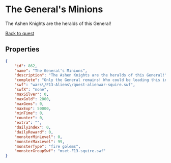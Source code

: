 # The General's Minions

The Ashen Knights are the heralds of this General!

[Back to quest](../quests.md)

## Properties

```json
{
    "id": 862,
    "name": "The General's Minions",
    "description": "The Ashen Knights are the heralds of this General!",
    "complete": "Only the General remains! Who could be leading this interdimensional army?",
    "swf": "wars\/F13-Aliens\/quest-alienwar-squire.swf",
    "swfX": "none",
    "maxSilver": 0,
    "maxGold": 2000,
    "maxGems": 0,
    "maxExp": 50000,
    "minTime": 0,
    "counter": 0,
    "extra": "",
    "dailyIndex": 0,
    "dailyReward": 0,
    "monsterMinLevel": 0,
    "monsterMaxLevel": 99,
    "monsterType": "fire golems",
    "monsterGroupSwf": "mset-F13-squire.swf"
}
```

